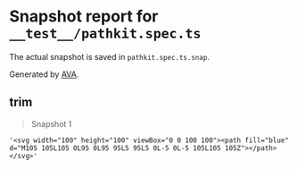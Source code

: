 # Snapshot report for `__test__/pathkit.spec.ts`

The actual snapshot is saved in `pathkit.spec.ts.snap`.

Generated by [AVA](https://avajs.dev).

## trim

> Snapshot 1

    '<svg width="100" height="100" viewBox="0 0 100 100"><path fill="blue" d="M105 105L105 0L95 0L95 95L5 95L5 0L-5 0L-5 105L105 105Z"></path></svg>'
